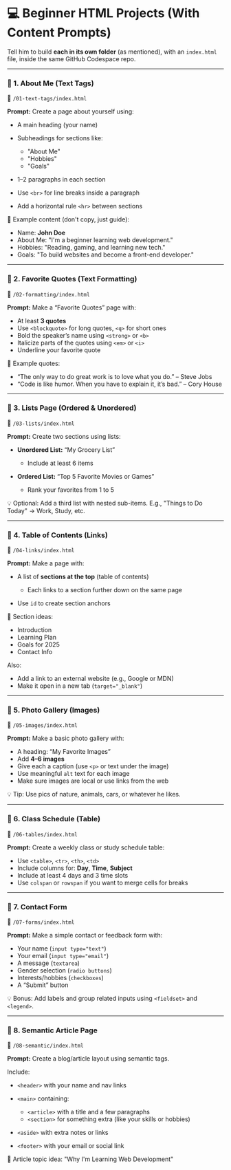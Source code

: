 # 💻 Beginner HTML Projects (With Content Prompts)

Tell him to build **each in its own folder** (as mentioned), with an `index.html` file, inside the same GitHub Codespace repo.

---

### 🔹 1. **About Me (Text Tags)**

📁 `/01-text-tags/index.html`

**Prompt:**
Create a page about yourself using:

* A main heading (your name)
* Subheadings for sections like:

  * "About Me"
  * "Hobbies"
  * "Goals"
* 1–2 paragraphs in each section
* Use `<br>` for line breaks inside a paragraph
* Add a horizontal rule `<hr>` between sections

🧠 Example content (don't copy, just guide):

* Name: **John Doe**
* About Me: "I'm a beginner learning web development."
* Hobbies: "Reading, gaming, and learning new tech."
* Goals: "To build websites and become a front-end developer."

---

### 🔹 2. **Favorite Quotes (Text Formatting)**

📁 `/02-formatting/index.html`

**Prompt:**
Make a “Favorite Quotes” page with:

* At least **3 quotes**
* Use `<blockquote>` for long quotes, `<q>` for short ones
* Bold the speaker’s name using `<strong>` or `<b>`
* Italicize parts of the quotes using `<em>` or `<i>`
* Underline your favorite quote

🧠 Example quotes:

* “The only way to do great work is to love what you do.” – Steve Jobs
* “Code is like humor. When you have to explain it, it’s bad.” – Cory House

---

### 🔹 3. **Lists Page (Ordered & Unordered)**

📁 `/03-lists/index.html`

**Prompt:**
Create two sections using lists:

* **Unordered List:** “My Grocery List”

  * Include at least 6 items
* **Ordered List:** “Top 5 Favorite Movies or Games”

  * Rank your favorites from 1 to 5

💡 Optional: Add a third list with nested sub-items.
E.g., "Things to Do Today" → Work, Study, etc.

---

### 🔹 4. **Table of Contents (Links)**

📁 `/04-links/index.html`

**Prompt:**
Make a page with:

* A list of **sections at the top** (table of contents)

  * Each links to a section further down on the same page
* Use `id` to create section anchors

🧠 Section ideas:

* Introduction
* Learning Plan
* Goals for 2025
* Contact Info

Also:

* Add a link to an external website (e.g., Google or MDN)
* Make it open in a new tab (`target="_blank"`)

---

### 🔹 5. **Photo Gallery (Images)**

📁 `/05-images/index.html`

**Prompt:**
Make a basic photo gallery with:

* A heading: “My Favorite Images”
* Add **4–6 images**
* Give each a caption (use `<p>` or text under the image)
* Use meaningful `alt` text for each image
* Make sure images are local or use links from the web

💡 Tip: Use pics of nature, animals, cars, or whatever he likes.

---

### 🔹 6. **Class Schedule (Table)**

📁 `/06-tables/index.html`

**Prompt:**
Create a weekly class or study schedule table:

* Use `<table>`, `<tr>`, `<th>`, `<td>`
* Include columns for: **Day**, **Time**, **Subject**
* Include at least 4 days and 3 time slots
* Use `colspan` or `rowspan` if you want to merge cells for breaks

---

### 🔹 7. **Contact Form**

📁 `/07-forms/index.html`

**Prompt:**
Make a simple contact or feedback form with:

* Your name (`input type="text"`)
* Your email (`input type="email"`)
* A message (`textarea`)
* Gender selection (`radio buttons`)
* Interests/hobbies (`checkboxes`)
* A “Submit” button

💡 Bonus: Add labels and group related inputs using `<fieldset>` and `<legend>`.

---

### 🔹 8. **Semantic Article Page**

📁 `/08-semantic/index.html`

**Prompt:**
Create a blog/article layout using semantic tags.

Include:

* `<header>` with your name and nav links
* `<main>` containing:

  * `<article>` with a title and a few paragraphs
  * `<section>` for something extra (like your skills or hobbies)
* `<aside>` with extra notes or links
* `<footer>` with your email or social link

🧠 Article topic idea: "Why I'm Learning Web Development"
